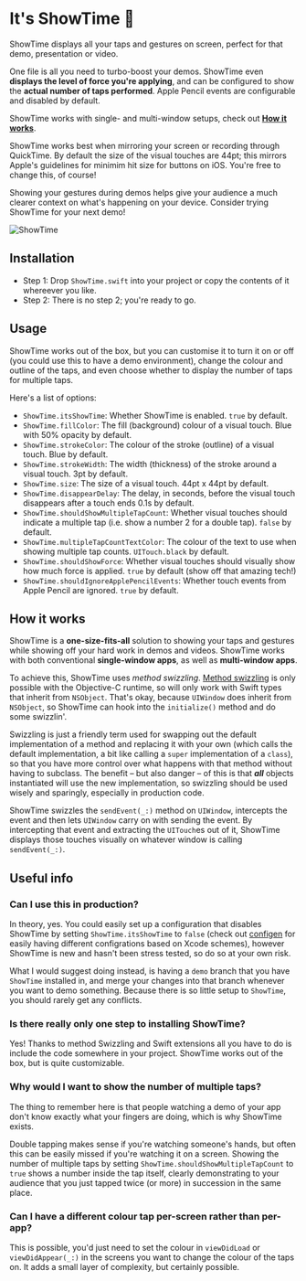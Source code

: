 # It's ShowTime 🎥

ShowTime displays all your taps and gestures on screen, perfect for that demo, presentation or video. 

One file is all you need to turbo-boost your demos. ShowTime even **displays the level of force you're applying**, and can be configured to show the **actual number of taps performed**. Apple Pencil events are configurable and disabled by default.

ShowTime works with single- and multi-window setups, check out **[How it works](#how-it-works)**.

ShowTime works best when mirroring your screen or recording through QuickTime. By default the size of the visual touches are 44pt; this mirrors Apple's guidelines for minimim hit size for buttons on iOS. You're free to change this, of course!

Showing your gestures during demos helps give your audience a much clearer context on what's happening on your device. Consider trying ShowTime for your next demo!

![ShowTime](http://kanecheshire.com/images/github/showtime-demo-4.gif)

## Installation

- Step 1: Drop `ShowTime.swift` into your project or copy the contents of it whereever you like. 
- Step 2: There is no step 2; you're ready to go.

## Usage

ShowTime works out of the box, but you can customise it to turn it on or off (you could use this to have a demo environment),
change the colour and outline of the taps, and even choose whether to display the number of taps for multiple taps.

Here's a list of options:

- `ShowTime.itsShowTime`: Whether ShowTime is enabled. `true` by default.
- `ShowTime.fillColor`: The fill (background) colour of a visual touch. Blue with 50% opacity by default.
- `ShowTime.strokeColor`: The colour of the stroke (outline) of a visual touch. Blue by default.
- `ShowTime.strokeWidth`: The width (thickness) of the stroke around a visual touch. 3pt by default.
- `ShowTime.size`: The size of a visual touch. 44pt x 44pt by default.
- `ShowTime.disappearDelay`: The delay, in seconds, before the visual touch disappears after a touch ends 0.1s by default.
- `ShowTime.shouldShowMultipleTapCount`: Whether visual touches should indicate a multiple tap (i.e. show a number 2 for a double tap). `false` by default.
- `ShowTime.multipleTapCountTextColor`: The colour of the text to use when showing multiple tap counts. `UITouch.black` by default.
- `ShowTime.shouldShowForce`: Whether visual touches should visually show how much force is applied. `true` by default (show off that amazing tech!)
- `ShowTime.shouldIgnoreApplePencilEvents`: Whether touch events from Apple Pencil are ignored. `true` by default.

## <a name='how-it-works'></a>How it works

ShowTime is a **one-size-fits-all** solution to showing your taps and gestures while showing off your hard work in demos and videos. ShowTime works with both conventional **single-window apps**, as well as **multi-window apps**.

To achieve this, ShowTime uses _method swizzling_. [Method swizzling](http://nshipster.com/swift-objc-runtime/) is only possible with the Objective-C runtime, so will only work with Swift types that inherit from `NSObject`. That's okay, because `UIWindow` does inherit from `NSObject`, so ShowTime can hook into the `initialize()` method and do some swizzlin'.

Swizzling is just a friendly term used for swapping out the default implementation of a method and replacing it with your own (which calls the default implementation, a bit like calling a `super` implementation of a `class`), so that you have more control over what happens with that method without having to subclass. The benefit – but also danger – of this is that **_all_** objects instantiated will use the new implementation, so swizzling should be used wisely and sparingly, especially in production code.

ShowTime swizzles the `sendEvent(_:)` method on `UIWindow`, intercepts the event and then lets `UIWindow` carry on with sending the event. By intercepting that event and extracting the `UITouch`es out of it, ShowTime displays those touches visually on whatever window is calling `sendEvent(_:)`.

## Useful info

### Can I use this in production?
In theory, yes. You could easily set up  a configuration that disables ShowTime by setting `ShowTime.itsShowTime` to `false` (check out [configen](https://github.com/theappbusiness/ConfigGenerator) for easily having different configrations based on Xcode schemes), however ShowTime is new and hasn't been stress tested, so do so at your own risk.

What I would suggest doing instead, is having a `demo` branch that you have `ShowTime` installed in, and merge your changes into that branch whenever you want to demo something. Because there is so little setup to `ShowTime`, you should rarely get any conflicts.

### Is there really only one step to installing ShowTime?
Yes! Thanks to method Swizzling and Swift extensions all you have to do is include the code somewhere in your project. ShowTime works out of the box, but is quite customizable. 

### Why would I want to show the number of multiple taps?
The thing to remember here is that people watching a demo of your app don't know exactly what your fingers are doing, which is why ShowTime exists.

Double tapping makes sense if you're watching someone's hands, but often this can be easily missed if you're watching it on a screen. Showing the number of multiple taps by setting `ShowTime.shouldShowMultipleTapCount` to `true` shows a number inside the tap itself, clearly demonstrating to your audience that you just tapped twice (or more) in succession in the same place. 

### Can I have a different colour tap per-screen rather than per-app?
This is possible, you'd just need to set the colour in `viewDidLoad` or `viewDidAppear(_:)` in the screens you want to change the colour of the taps on. It adds a small layer of complexity, but certainly possible.

